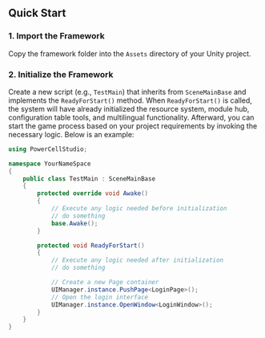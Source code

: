 ## Quick Start

### 1. Import the Framework
Copy the framework folder into the `Assets` directory of your Unity project.

### 2. Initialize the Framework
Create a new script (e.g., `TestMain`) that inherits from `SceneMainBase` and implements the `ReadyForStart()` method. When `ReadyForStart()` is called, the system will have already initialized the resource system, module hub, configuration table tools, and multilingual functionality. Afterward, you can start the game process based on your project requirements by invoking the necessary logic. Below is an example:

```csharp
using PowerCellStudio;

namespace YourNameSpace
{
    public class TestMain : SceneMainBase
    {
        protected override void Awake()
        {
            // Execute any logic needed before initialization
            // do something
            base.Awake();
        }

        protected void ReadyForStart()
        {
            // Execute any logic needed after initialization
            // do something

            // Create a new Page container
            UIManager.instance.PushPage<LoginPage>();
            // Open the login interface
            UIManager.instance.OpenWindow<LoginWindow>();
        }
    }
}